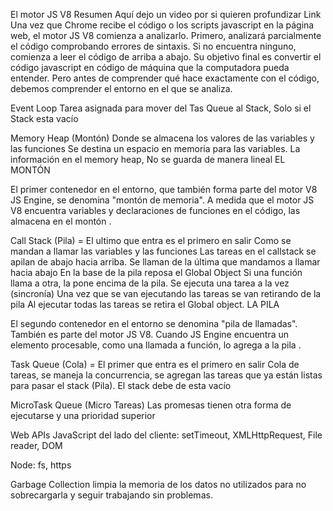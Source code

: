 El motor JS V8
Resumen Aquí dejo un video por si quieren profundizar Link Una vez que Chrome recibe el código o los scripts javascript en la página web, el motor JS V8 comienza a analizarlo. Primero, analizará parcialmente el código comprobando errores de sintaxis. Si no encuentra ninguno, comienza a leer el código de arriba a abajo. Su objetivo final es convertir el código javascript en código de máquina que la computadora pueda entender. Pero antes de comprender qué hace exactamente con el código, debemos comprender el entorno en el que se analiza.

Event Loop
Tarea asignada para mover del Tas Queue al Stack, Solo si el Stack esta vacío

Memory Heap (Montón)
Donde se almacena los valores de las variables y las funciones
Se destina un espacio en memoria para las variables.
La información en el memory heap, No se guarda de manera lineal
EL MONTÓN

El primer contenedor en el entorno, que también forma parte del motor V8 JS Engine, se denomina "montón de memoria". A medida que el motor JS V8 encuentra variables y declaraciones de funciones en el código, las almacena en el montón .

Call Stack (Pila) = El ultimo que entra es el primero en salir
Como se mandan a llamar las variables y las funciones
Las tareas en el callstack se apilan de abajo hacia arriba.
Se llaman de la última que mandamos a llamar hacia abajo
En la base de la pila reposa el Global Object
Si una función llama a otra, la pone encima de la pila.
Se ejecuta una tarea a la vez (sincronía)
Una vez que se van ejecutando las tareas se van retirando de la pila
Al ejecutar todas las tareas se retira el Global object.
LA PILA

El segundo contenedor en el entorno se denomina "pila de llamadas". También es parte del motor JS V8. Cuando JS Engine encuentra un elemento procesable, como una llamada a función, lo agrega a la pila .

Task Queue (Cola) = El primer que entra es el primero en salir
Cola de tareas, se maneja la concurrencia, se agregan las tareas que ya están listas para pasar el stack (Pila). El stack debe de esta vacío

MicroTask Queue (Micro Tareas)
Las promesas tienen otra forma de ejecutarse y una prioridad superior

Web APIs
JavaScript del lado del cliente: setTimeout, XMLHttpRequest, File reader, DOM

Node: fs, https

Garbage Collection
limpia la memoria de los datos no utilizados para no sobrecargarla y seguir trabajando sin problemas.